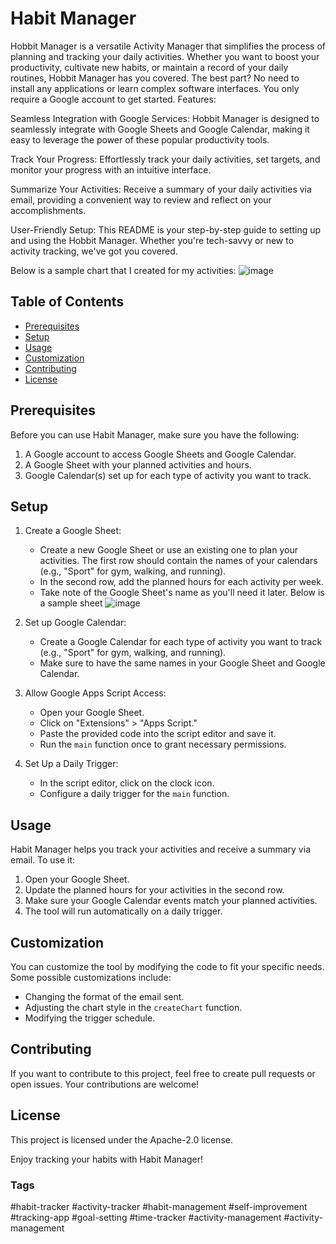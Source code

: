 # Habit Manager

Hobbit Manager is a versatile Activity Manager that simplifies the process of planning and tracking your daily activities. Whether you want to boost your productivity, cultivate new habits, or maintain a record of your daily routines, Hobbit Manager has you covered. The best part? No need to install any applications or learn complex software interfaces. You only require a Google account to get started.
Features:

Seamless Integration with Google Services: Hobbit Manager is designed to seamlessly integrate with Google Sheets and Google Calendar, making it easy to leverage the power of these popular productivity tools.

Track Your Progress: Effortlessly track your daily activities, set targets, and monitor your progress with an intuitive interface.

Summarize Your Activities: Receive a summary of your daily activities via email, providing a convenient way to review and reflect on your accomplishments.

User-Friendly Setup: This README is your step-by-step guide to setting up and using the Hobbit Manager. Whether you're tech-savvy or new to activity tracking, we've got you covered.

‌Below is a sample chart that I created for my activities:
![image](https://github.com/mortezaisehaghi/Habit-Manager/assets/13310072/5f00dd0e-03bd-4524-9eae-5f0cbdb883a7)



## Table of Contents

- [Prerequisites](#prerequisites)
- [Setup](#setup)
- [Usage](#usage)
- [Customization](#customization)
- [Contributing](#contributing)
- [License](#license)

## Prerequisites

Before you can use Habit Manager, make sure you have the following:

1. A Google account to access Google Sheets and Google Calendar.
2. A Google Sheet with your planned activities and hours.
3. Google Calendar(s) set up for each type of activity you want to track.

## Setup

1. Create a Google Sheet:
   - Create a new Google Sheet or use an existing one to plan your activities. The first row should contain the names of your calendars (e.g., "Sport" for gym, walking, and running).
   - In the second row, add the planned hours for each activity per week.
   - Take note of the Google Sheet's name as you'll need it later.
   Below is a sample sheet
![image](https://github.com/mortezaisehaghi/Habit-Manager/assets/13310072/b4ef116c-eb67-49ae-a0ee-c5521a0f649f)
 

2. Set up Google Calendar:
   - Create a Google Calendar for each type of activity you want to track (e.g., "Sport" for gym, walking, and running).
   - Make sure to have the same names in your Google Sheet and Google Calendar.

3. Allow Google Apps Script Access:
   - Open your Google Sheet.
   - Click on "Extensions" > "Apps Script."
   - Paste the provided code into the script editor and save it.
   - Run the `main` function once to grant necessary permissions.

4. Set Up a Daily Trigger:
   - In the script editor, click on the clock icon.
   - Configure a daily trigger for the `main` function.

## Usage

Habit Manager helps you track your activities and receive a summary via email. To use it:

1. Open your Google Sheet.
2. Update the planned hours for your activities in the second row.
3. Make sure your Google Calendar events match your planned activities.
4. The tool will run automatically on a daily trigger.

## Customization

You can customize the tool by modifying the code to fit your specific needs. Some possible customizations include:

- Changing the format of the email sent.
- Adjusting the chart style in the `createChart` function.
- Modifying the trigger schedule.

## Contributing

If you want to contribute to this project, feel free to create pull requests or open issues. Your contributions are welcome!

## License

This project is licensed under the Apache-2.0 license.

Enjoy tracking your habits with Habit Manager!

### Tags
#habit-tracker #activity-tracker #habit-management #self-improvement #tracking-app #goal-setting #time-tracker  #activity-management 
#activity-management 


